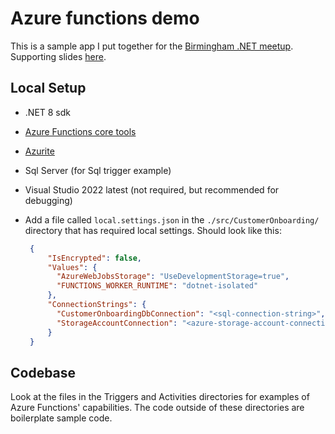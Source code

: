 # Azure functions demo

This is a sample app I put together for the [Birmingham .NET meetup](https://www.meetup.com/birmingham-net-meetup/events/297588603/). Supporting slides [here](https://1drv.ms/p/c/c53cd493bf53c0eb/Eb2fSrHDjJZIn7oftxmPZYUBpvQwe0x6DE0_Cyjh5JES2w).

## Local Setup

- .NET 8 sdk
- [Azure Functions core tools](https://learn.microsoft.com/en-us/azure/azure-functions/functions-run-local?tabs=windows%2Cisolated-process%2Cnode-v4%2Cpython-v2%2Chttp-trigger%2Ccontainer-apps&pivots=programming-language-csharp#install-the-azure-functions-core-tools)
- [Azurite](https://learn.microsoft.com/en-us/azure/storage/common/storage-use-azurite?tabs=visual-studio%2Cblob-storage#install-azurite)
- Sql Server (for Sql trigger example)
- Visual Studio 2022 latest (not required, but recommended for debugging)
- Add a file called `local.settings.json` in the `./src/CustomerOnboarding/` directory that has required local settings. Should look like this:

   ```json
    {
        "IsEncrypted": false,
        "Values": {
          "AzureWebJobsStorage": "UseDevelopmentStorage=true",
          "FUNCTIONS_WORKER_RUNTIME": "dotnet-isolated"
        },
        "ConnectionStrings": {
          "CustomerOnboardingDbConnection": "<sql-connection-string>",
          "StorageAccountConnection": "<azure-storage-account-connection-string>"
        }
    }

## Codebase

Look at the files in the Triggers and Activities directories for examples of Azure Functions' capabilities. The code outside of these directories are boilerplate sample code.
